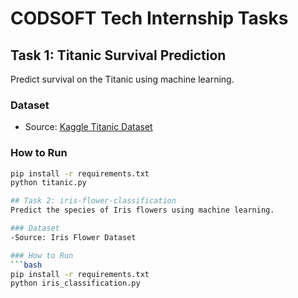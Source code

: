 # CODSOFT Tech Internship Tasks

## Task 1: Titanic Survival Prediction
Predict survival on the Titanic using machine learning.

### Dataset
- Source: [Kaggle Titanic Dataset](https://www.kaggle.com/c/titanic/data)

### How to Run
```bash
pip install -r requirements.txt
python titanic.py

## Task 2: iris-flower-classification 
Predict the species of Iris flowers using machine learning.

### Dataset
-Source: Iris Flower Dataset

### How to Run
```bash
pip install -r requirements.txt
python iris_classification.py


